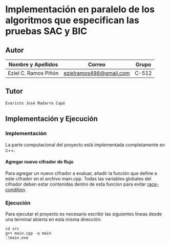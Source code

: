 # Implementación en paralelo de los algoritmos que especifican las pruebas SAC y BIC

## Autor

| **Nombre y Apellidos** |            **Correo**            | **Grupo** |
| :-----------------------: | :------------------------------: | :-------: |
|    Eziel C. Ramos Piñón   |     ezielramos498@gmail.com      |   C-512   |

## Tutor

    Evaristo José Madarro Capó

## Implementación y Ejecución

### Implementación

La parte computacional del proyecto está implementada completamente en c++. 

#### Agregar nuevo cifrador de flujo

Para agregar un nuevo cifrador a evaluar, añadir la función que define a este cifrador en el archivo main.cpp. 
Todas las variables globales del cifrador deben estar contenidas dentro de esta funcion para evitar [race-condition]((https://en.wikipedia.org/wiki/Race_condition)).

### Ejecución

Para ejecutar el proyecto es necesario escribir las siguientes líneas desde una terminal abierta en esta misma dirección:

```
cd src
g++ main.cpp -o main
.\main.exe
```